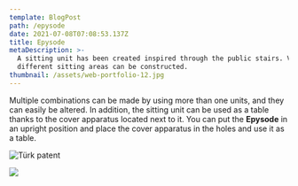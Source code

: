 ```yaml
---
template: BlogPost
path: /epysode
date: 2021-07-08T07:08:53.137Z
title: Epysode
metaDescription: >-
  A sitting unit has been created inspired through the public stairs. Various
  different sitting areas can be constructed.
thumbnail: /assets/web-portfolio-12.jpg
---
```

Multiple combinations can be made by using more than one units, and they can easily be altered.  In addition, the sitting unit can be used as a table thanks to the cover apparatus located next to it. You can put the **Epysode** in an upright position and place the cover apparatus in the holes and use it as a table.

![Türk patent ](/assets/web-portfolio-10.jpg "Ceren Sayar's Seating Unit")

![](/assets/web-portfolio-11.jpg)
